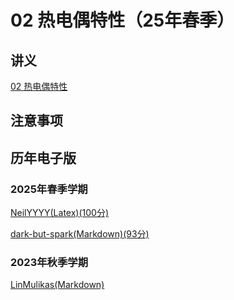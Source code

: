 # 02 热电偶特性（25年春季）

## 讲义

[02 热电偶特性](./02.pdf)

## 注意事项


## 历年电子版

### 2025年春季学期


[NeilYYYY(Latex)(100分)](https://github.com/NeilYYYY/PHY104B_SUSTech_Experiments_of_Fundamental_Physics/tree/main/5_%E7%83%AD%E7%94%B5%E5%81%B6%E7%9A%84%E7%89%B9%E6%80%A7%E5%8F%8A%E5%85%B6%E5%BA%94%E7%94%A8_100%E5%88%86)

[dark-but-spark(Markdown)(93分)](https://dark-but-spark.github.io/2025/05/06/PHY104B/02/)


### 2023年秋季学期
[LinMulikas(Markdown)](https://github.com/LinMulikas/PHY104B-Experiments-of-Fundamental-Physics/tree/main/Lab%207%20%E7%83%AD%E7%94%B5%E5%81%B6)